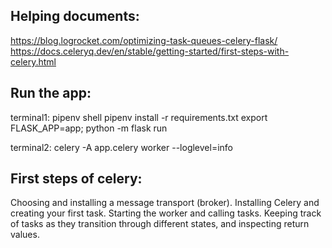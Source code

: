 Helping documents:
------------------
https://blog.logrocket.com/optimizing-task-queues-celery-flask/
https://docs.celeryq.dev/en/stable/getting-started/first-steps-with-celery.html



Run the app:
-------------
terminal1:
pipenv shell
pipenv install -r requirements.txt
export FLASK_APP=app; python -m flask run

terminal2:
celery -A app.celery worker --loglevel=info


First steps of celery:
-----------------------
Choosing and installing a message transport (broker).
Installing Celery and creating your first task.
Starting the worker and calling tasks.
Keeping track of tasks as they transition through different states, and inspecting return values.